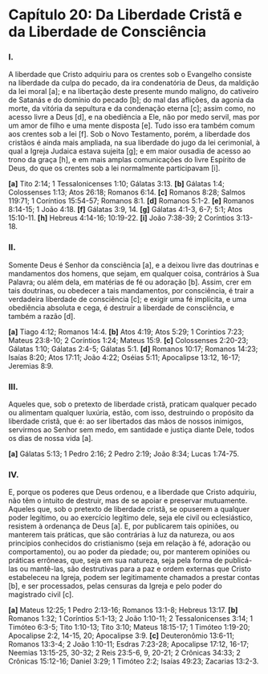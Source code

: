 # Capítulo 20: Da Liberdade Cristã e da Liberdade de Consciência

### **I.** 
A liberdade que Cristo adquiriu para os crentes sob o Evangelho consiste na liberdade da culpa do pecado, da ira condenatória de Deus, da maldição da lei moral [a]; e na libertação deste presente mundo maligno, do cativeiro de Satanás e do domínio do pecado [b]; do mal das aflições, da agonia da morte, da vitória da sepultura e da condenação eterna [c]; assim como, no acesso livre a Deus [d], e na obediência a Ele, não por medo servil, mas por um amor de filho e uma mente disposta [e]. Tudo isso era também comum aos crentes sob a lei [f]. Sob o Novo Testamento, porém, a liberdade dos cristãos é ainda mais ampliada, na sua liberdade do jugo da lei cerimonial, à qual a Igreja Judaica estava sujeita [g]; e em maior ousadia de acesso ao trono da graça [h], e em mais amplas comunicações do livre Espírito de Deus, do que os crentes sob a lei normalmente participavam [i].

**[a]** Tito 2:14; 1 Tessalonicenses 1:10; Gálatas 3:13.
**[b]** Gálatas 1:4; Colossenses 1:13; Atos 26:18; Romanos 6:14.
**[c]** Romanos 8:28; Salmos 119:71; 1 Coríntios 15:54-57; Romanos 8:1.
**[d]** Romanos 5:1-2.
**[e]** Romanos 8:14-15; 1 João 4:18.
**[f]** Gálatas 3:9, 14.
**[g]** Gálatas 4:1-3, 6-7; 5:1; Atos 15:10-11.
**[h]** Hebreus 4:14-16; 10:19-22.
**[i]** João 7:38-39; 2 Coríntios 3:13-18.

### **II.**
Somente Deus é Senhor da consciência [a], e a deixou livre das doutrinas e mandamentos dos homens, que sejam, em qualquer coisa, contrários à Sua Palavra; ou além dela, em matérias de fé ou adoração [b]. Assim, crer em tais doutrinas, ou obedecer a tais mandamentos, por consciência, é trair a verdadeira liberdade de consciência [c]; e exigir uma fé implícita, e uma obediência absoluta e cega, é destruir a liberdade de consciência, e também a razão [d].

**[a]** Tiago 4:12; Romanos 14:4.
**[b]** Atos 4:19; Atos 5:29; 1 Coríntios 7:23; Mateus 23:8-10; 2 Coríntios 1:24; Mateus 15:9.
**[c]** Colossenses 2:20-23; Gálatas 1:10; Gálatas 2:4-5; Gálatas 5:1.
**[d]** Romanos 10:17; Romanos 14:23; Isaías 8:20; Atos 17:11; João 4:22; Oséias 5:11; Apocalipse 13:12, 16-17; Jeremias 8:9.

### **III.** 
Aqueles que, sob o pretexto de liberdade cristã, praticam qualquer pecado ou alimentam qualquer luxúria, estão, com isso, destruindo o propósito da liberdade cristã, que é: ao ser libertados das mãos de nossos inimigos, servirmos ao Senhor sem medo, em santidade e justiça diante Dele, todos os dias de nossa vida [a].

**[a]** Gálatas 5:13; 1 Pedro 2:16; 2 Pedro 2:19; João 8:34; Lucas 1:74-75.

### **IV.**
E, porque os poderes que Deus ordenou, e a liberdade que Cristo adquiriu, não têm o intuito de destruir, mas de se apoiar e preservar mutuamente. Aqueles que, sob o pretexto de liberdade cristã, se opuserem a qualquer poder legítimo, ou ao exercício legítimo dele, seja ele civil ou eclesiástico, resistem à ordenança de Deus [a]. E, por publicarem tais opiniões, ou manterem tais práticas, que são contrárias à luz da natureza, ou aos princípios conhecidos do cristianismo (seja em relação à fé, adoração ou comportamento), ou ao poder da piedade; ou, por manterem opiniões ou práticas errôneas, que, seja em sua natureza, seja pela forma de publicá-las ou mantê-las, são destrutivas para a paz e ordem externas que Cristo estabeleceu na Igreja, podem ser legitimamente chamados a prestar contas [b], e ser processados, pelas censuras da Igreja e pelo poder do magistrado civil [c].

**[a]** Mateus 12:25; 1 Pedro 2:13-16; Romanos 13:1-8; Hebreus 13:17.
**[b]** Romanos 1:32; 1 Coríntios 5:1-13; 2 João 1:10-11; 2 Tessalonicenses 3:14; 1 Timóteo 6:3-5; Tito 1:10-13; Tito 3:10; Mateus 18:15-17; 1 Timóteo 1:19-20; Apocalipse 2:2, 14-15, 20; Apocalipse 3:9.
**[c]** Deuteronômio 13:6-11; Romanos 13:3-4; 2 João 1:10-11; Esdras 7:23-28; Apocalipse 17:12, 16-17; Neemias 13:15-25, 30-32; 2 Reis 23:5-6, 9, 20-21; 2 Crônicas 34:33; 2 Crônicas 15:12-16; Daniel 3:29; 1 Timóteo 2:2; Isaías 49:23; Zacarias 13:2-3.